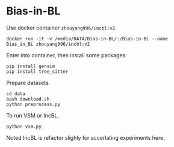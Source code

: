 # Bias-in-BL

Use docker container `zhouyang996/incbl:v2`.
```
docker run -it -v /media/DATA/Bias-in-BL/:/Bias-in-BL --name Bias_in_BL zhouyang996/incbl:v2
```

Enter into container, then install some packages:
```
pip install gensim
pip install tree_sitter
```

Prepare datasets.
```
cd data
bash download.sh
python preprocess.py
```

To run VSM or IncBL.
```
python vsm.py
```

Noted IncBL is refactor slighly for accerlating experiments here.